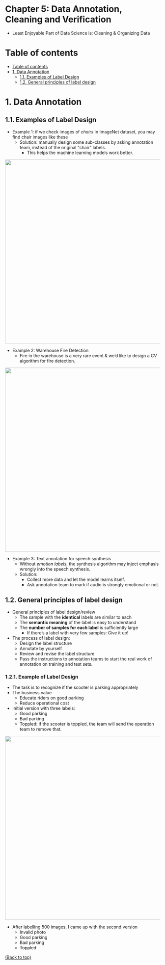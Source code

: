 # Chapter 5: Data Annotation, Cleaning and Verification
- Least Enjoyable Part of Data Science is: Cleaning & Organizing Data

# Table of contents
- [Table of contents](#table-of-contents)
- [1. Data Annotation](#1-data-annotation)
  - [1.1. Examples of Label Design](#11-examples-of-label-design) 
  - [1.2. General principles of label design](#12-general-principles-of-label-design)  

# 1. Data Annotation
## 1.1. Examples of Label Design
- Example 1: if we check images of *chairs* in ImageNet dataset, you may find chair images like these
  - Solution: manually design some sub-classes by asking annotation team, instead of the original "chair" labels. 
    - This helps the machine learning models work better.
<p align="center">
  <img src="https://user-images.githubusercontent.com/64508435/165287611-2b27b5fe-5d4a-4c41-b223-3554b9cfc5b6.png" width="600" />
</p>

- Example 2: Warehouse Fire Detection 
  - Fire in the warehouse is a very rare event & we’d like to design a CV algorithm for fire detection.
<p align="center">
  <img src="https://user-images.githubusercontent.com/64508435/165288394-8351c291-7dd7-4820-9981-7a904d646af8.png" width="600" />
</p>

- Example 3: Text annotation for speech synthesis
  - Without *emotion labels*, the synthesis algorithm may inject emphasis wrongly into the speech synthesis.
  - Solution:
    - Collect more data and let the model learns itself. 
    - Ask annotation team to mark if audio is strongly emotional or not.
## 1.2. General principles of label design
- General principles of label design/review
  - The sample with the **identical** labels are similar to each
  - The **semantic meaning** of the label is easy to understand 
  - The **number of samples for each label** is sufficiently large
    - If there’s a label with very few samples: Give it up!
- The process of label design:
  - Design the label structure
  - Annotate by yourself
  - Review and revise the label structure
  - Pass the instructions to annotation teams to start the real work of annotation on training and test sets.

### 1.2.1. Example of Label Design
- The task is to recognize if the scooter is parking appropriately
- The business value
  - Educate riders on good parking
  - Reduce operational cost
- Initial version with three labels: 
  - Good parking
  - Bad parking
  - Toppled: if the scooter is toppled, the team will send the operation team to remove that. 
<p align="center">
  <img src="https://user-images.githubusercontent.com/64508435/165290438-2f8cd1c9-d562-4278-b726-33ea9fd5d8e7.png"" width="600" />
</p>

- After labelling 500 images, I came up with the second version
  - Invalid photo
  - Good parking 
  - Bad parking 
  - ~~Toppled~~


                                                                                                                               
                                                                                                                               


[(Back to top)](#table-of-contents)

